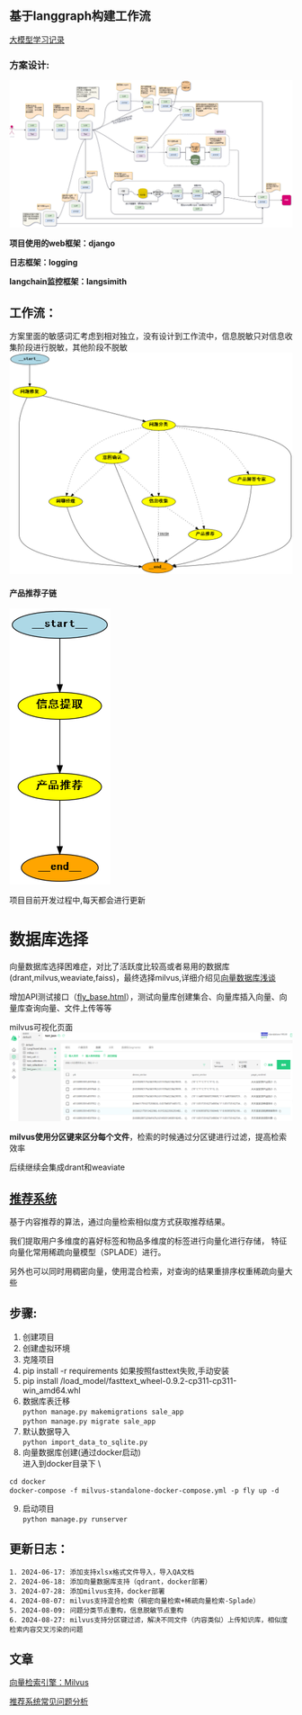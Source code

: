 

## 基于langgraph构建工作流
[大模型学习记录](https://juejin.cn/column/7379059739118878732)

### 方案设计:

![langchain.drawio.png](docs%2Flangchain_all.drawio.png)

**项目使用的web框架：django**

**日志框架：logging**

**langchain监控框架：langsimith**

## **工作流**：
方案里面的敏感词汇考虑到相对独立，没有设计到工作流中，信息脱敏只对信息收集阶段进行脱敏，其他阶段不脱敏
![grap.png](docs%2Fgrap.png)

#### 产品推荐子链

![recommend.png](docs%2Frecommend.png)

项目目前开发过程中,每天都会进行更新
# 数据库选择
向量数据库选择困难症，对比了活跃度比较高或者易用的数据库(drant,milvus,weaviate,faiss)，最终选择milvus,详细介绍见[向量数据库浅谈](https://juejin.cn/post/7388096340503707688)

增加API测试接口（[fly_base.html](docs%2Ffly_base.html)），测试向量库创建集合、向量库插入向量、向量库查询向量、文件上传等等

milvus可视化页面![img_1.png](docs%2Fimg_1.png)

**milvus使用分区键来区分每个文件**，检索的时候通过分区键进行过滤，提高检索效率


后续继续会集成drant和weaviate

## [推荐系统](https://juejin.cn/post/7402137644372344844)
基于内容推荐的算法，通过向量检索相似度方式获取推荐结果。

我们提取用户多维度的喜好标签和物品多维度的标签进行向量化进行存储， 特征向量化常用稀疏向量模型（SPLADE）进行。

另外也可以同时用稠密向量，使用混合检索，对查询的结果重排序权重稀疏向量大些

## 步骤:
1. 创建项目
2. 创建虚拟环境
3. 克隆项目
4. pip install -r requirements
如果按照fasttext失败,手动安装
5. pip install /load_model/fasttext_wheel-0.9.2-cp311-cp311-win_amd64.whl
6. 数据库表迁移\
`python manage.py makemigrations sale_app`\
`python manage.py migrate sale_app`
7. 默认数据导入\
`python import_data_to_sqlite.py`
8. 向量数据库创建(通过docker启动)\
进入到docker目录下 \
```shell
cd docker
docker-compose -f milvus-standalone-docker-compose.yml -p fly up -d
```
9. 启动项目\
`python manage.py runserver`


## 更新日志：
```
1. 2024-06-17: 添加支持xlsx格式文件导入，导入QA文档
2. 2024-06-18: 添加向量数据库支持（qdrant，docker部署）
3. 2024-07-28: 添加milvus支持，docker部署
4. 2024-08-07: milvus支持混合检索（稠密向量检索+稀疏向量检索-Splade）
5. 2024-08-09: 问题分类节点重构，信息脱敏节点重构
6. 2024-08-27: milvus支持分区键过滤，解决不同文件（内容类似）上传知识库，相似度检索内容交叉污染的问题

```
## 文章

[向量检索引擎：Milvus](https://developer.baidu.com/article/detail.html?id=1227320)

[推荐系统常见问题分析](https://cloud.tencent.com/developer/techpedia/1764)